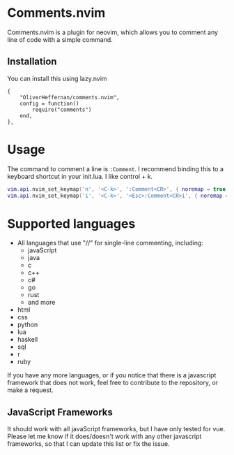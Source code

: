 # Comments.nvim
Comments.nvim is a plugin for neovim, which allows you to comment any line of code with a simple command.

## Installation
You can install this using lazy.nvim
```
{
    "OliverHeffernan/comments.nvim",
    config = function()
        require("comments")
    end,
},
```
# Usage
The command to comment a line is `:Comment`. I recommend binding this to a keyboard shortcut in your init.lua. I like control + k.
```lua
vim.api.nvim_set_keymap('n', '<C-k>', ':Comment<CR>', { noremap = true, silent = true })
vim.api.nvim_set_keymap('i', '<C-k>', '<Esc>:Comment<CR>i', { noremap = true, silent = true })
```

# Supported languages
 - All languages that use "//" for single-line commenting, including:
     - javaScript
     - java
     - c
     - c++
     - c#
     - go
     - rust
     - and more
 - html
 - css
 - python
 - lua
 - haskell
 - sql
 - r
 - ruby

If you have any more languages, or if you notice that there is a javascript framework that does not work, feel free to contribute to the repository, or make a request.

## JavaScript Frameworks
It should work with all javaScript frameworks, but I have only tested for vue. Please let me know if it does/doesn't work with any other javascript frameworks, so that I can update this list or fix the issue.
